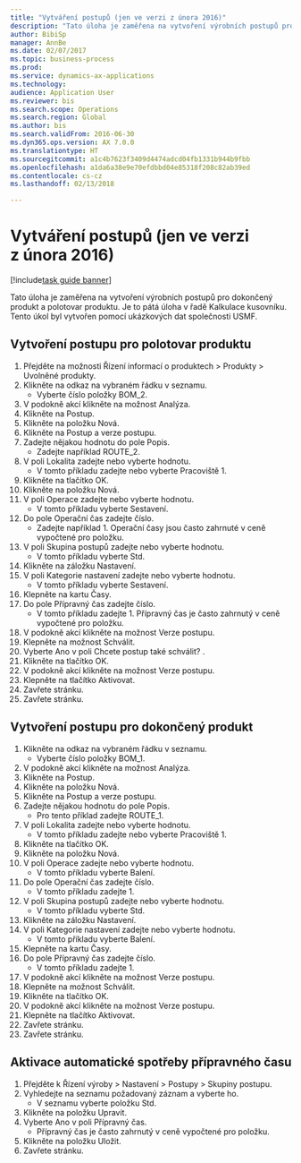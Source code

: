 ```yaml
--- 
title: "Vytváření postupů (jen ve verzi z února 2016)"
description: "Tato úloha je zaměřena na vytvoření výrobních postupů pro dokončený produkt a polotovar produktu."
author: BibiSp
manager: AnnBe
ms.date: 02/07/2017
ms.topic: business-process
ms.prod: 
ms.service: dynamics-ax-applications
ms.technology: 
audience: Application User
ms.reviewer: bis
ms.search.scope: Operations
ms.search.region: Global
ms.author: bis
ms.search.validFrom: 2016-06-30
ms.dyn365.ops.version: AX 7.0.0
ms.translationtype: HT
ms.sourcegitcommit: a1c4b7623f3409d4474adcd04fb1331b944b9fbb
ms.openlocfilehash: a1da6a38e9e70efdbbd04e85318f208c82ab39ed
ms.contentlocale: cs-cz
ms.lasthandoff: 02/13/2018

---
```

# <a name="create-routes-february-2016-only"></a>Vytváření postupů (jen ve verzi z února 2016)

[!include[task guide banner](../../includes/task-guide-banner.md)]

Tato úloha je zaměřena na vytvoření výrobních postupů pro dokončený produkt a polotovar produktu. Je to pátá úloha v řadě Kalkulace kusovníku. Tento úkol byl vytvořen pomocí ukázkových dat společnosti USMF.


## <a name="create-a-route-for-a-semi-finished-product"></a>Vytvoření postupu pro polotovar produktu
1. Přejděte na možnosti Řízení informací o produktech > Produkty > Uvolněné produkty.
2. Klikněte na odkaz na vybraném řádku v seznamu.
    * Vyberte číslo položky BOM_2.  
3. V podokně akcí klikněte na možnost Analýza.
4. Klikněte na Postup.
5. Klikněte na položku Nová.
6. Klikněte na Postup a verze postupu.
7. Zadejte nějakou hodnotu do pole Popis.
    * Zadejte například ROUTE_2.  
8. V poli Lokalita zadejte nebo vyberte hodnotu.
    * V tomto příkladu zadejte nebo vyberte Pracoviště 1.  
9. Klikněte na tlačítko OK.
10. Klikněte na položku Nová.
11. V poli Operace zadejte nebo vyberte hodnotu.
    * V tomto příkladu vyberte Sestavení.  
12. Do pole Operační čas zadejte číslo.
    * Zadejte například 1. Operační časy jsou často zahrnuté v ceně vypočtené pro položku.  
13. V poli Skupina postupů zadejte nebo vyberte hodnotu.
    * V tomto příkladu vyberte Std.  
14. Klikněte na záložku Nastavení.
15. V poli Kategorie nastavení zadejte nebo vyberte hodnotu.
    * V tomto příkladu vyberte Sestavení.  
16. Klepněte na kartu Časy.
17. Do pole Přípravný čas zadejte číslo.
    * V tomto příkladu zadejte 1. Přípravný čas je často zahrnutý v ceně vypočtené pro položku.  
18. V podokně akcí klikněte na možnost Verze postupu.
19. Klepněte na možnost Schválit.
20. Vyberte Ano v poli Chcete postup také schválit? .
21. Klikněte na tlačítko OK.
22. V podokně akcí klikněte na možnost Verze postupu.
23. Klepněte na tlačítko Aktivovat.
24. Zavřete stránku.
25. Zavřete stránku.

## <a name="create-a-route-for-a-finished-product"></a>Vytvoření postupu pro dokončený produkt
1. Klikněte na odkaz na vybraném řádku v seznamu.
    * Vyberte číslo položky BOM_1.  
2. V podokně akcí klikněte na možnost Analýza.
3. Klikněte na Postup.
4. Klikněte na položku Nová.
5. Klikněte na Postup a verze postupu.
6. Zadejte nějakou hodnotu do pole Popis.
    * Pro tento příklad zadejte ROUTE_1.  
7. V poli Lokalita zadejte nebo vyberte hodnotu.
    * V tomto příkladu zadejte nebo vyberte Pracoviště 1.  
8. Klikněte na tlačítko OK.
9. Klikněte na položku Nová.
10. V poli Operace zadejte nebo vyberte hodnotu.
    * V tomto příkladu vyberte Balení.  
11. Do pole Operační čas zadejte číslo.
    * V tomto příkladu zadejte 1.  
12. V poli Skupina postupů zadejte nebo vyberte hodnotu.
    * V tomto příkladu vyberte Std.  
13. Klikněte na záložku Nastavení.
14. V poli Kategorie nastavení zadejte nebo vyberte hodnotu.
    * V tomto příkladu vyberte Balení.  
15. Klepněte na kartu Časy.
16. Do pole Přípravný čas zadejte číslo.
    * V tomto příkladu zadejte 1.  
17. V podokně akcí klikněte na možnost Verze postupu.
18. Klepněte na možnost Schválit.
19. Klikněte na tlačítko OK.
20. V podokně akcí klikněte na možnost Verze postupu.
21. Klepněte na tlačítko Aktivovat.
22. Zavřete stránku.
23. Zavřete stránku.

## <a name="enable-automatic-consumption-of-setup-time"></a>Aktivace automatické spotřeby přípravného času
1. Přejděte k Řízení výroby > Nastavení > Postupy > Skupiny postupu.
2. Vyhledejte na seznamu požadovaný záznam a vyberte ho.
    * V seznamu vyberte položku Std.  
3. Klikněte na položku Upravit.
4. Vyberte Ano v poli Přípravný čas.
    * Přípravný čas je často zahrnutý v ceně vypočtené pro položku.  
5. Klikněte na položku Uložit.
6. Zavřete stránku.


